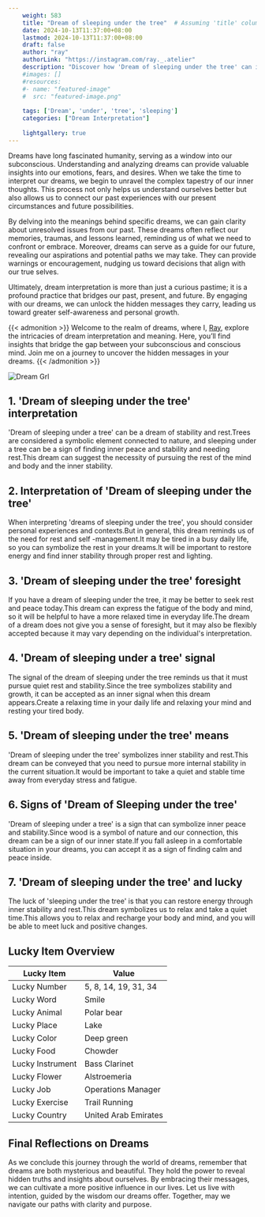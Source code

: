 ```yaml
---
    weight: 583
    title: "Dream of sleeping under the tree"  # Assuming 'title' column exists
    date: 2024-10-13T11:37:00+08:00
    lastmod: 2024-10-13T11:37:00+08:00
    draft: false
    author: "ray"
    authorLink: "https://instagram.com/ray._.atelier"
    description: "Discover how 'Dream of sleeping under the tree' can interpret your future and uncover its significant meanings in your life."
    #images: []
    #resources:
    #- name: "featured-image"
    #  src: "featured-image.png"
    
    tags: ['Dream', 'under', 'tree', 'sleeping']
    categories: ["Dream Interpretation"]
    
    lightgallery: true
---
```

    
Dreams have long fascinated humanity, serving as a window into our subconscious. Understanding and analyzing dreams can provide valuable insights into our emotions, fears, and desires. When we take the time to interpret our dreams, we begin to unravel the complex tapestry of our inner thoughts. This process not only helps us understand ourselves better but also allows us to connect our past experiences with our present circumstances and future possibilities.

By delving into the meanings behind specific dreams, we can gain clarity about unresolved issues from our past. These dreams often reflect our memories, traumas, and lessons learned, reminding us of what we need to confront or embrace. Moreover, dreams can serve as a guide for our future, revealing our aspirations and potential paths we may take. They can provide warnings or encouragement, nudging us toward decisions that align with our true selves.

Ultimately, dream interpretation is more than just a curious pastime; it is a profound practice that bridges our past, present, and future. By engaging with our dreams, we can unlock the hidden messages they carry, leading us toward greater self-awareness and personal growth.

{{< admonition >}}
Welcome to the realm of dreams, where I, [Ray](https://instagram.com/ray._.atelier), explore the intricacies of dream interpretation and meaning. Here, you’ll find insights that bridge the gap between your subconscious and conscious mind. Join me on a journey to uncover the hidden messages in your dreams.
{{< /admonition >}}

![Dream Grl](https://cdn.pixabay.com/photo/2017/11/02/03/35/gothic-2910057_1280.jpg "Dream Grl")

## 1. 'Dream of sleeping under the tree' interpretation
'Dream of sleeping under a tree' can be a dream of stability and rest.Trees are considered a symbolic element connected to nature, and sleeping under a tree can be a sign of finding inner peace and stability and needing rest.This dream can suggest the necessity of pursuing the rest of the mind and body and the inner stability.

## 2. Interpretation of 'Dream of sleeping under the tree'
When interpreting 'dreams of sleeping under the tree', you should consider personal experiences and contexts.But in general, this dream reminds us of the need for rest and self -management.It may be tired in a busy daily life, so you can symbolize the rest in your dreams.It will be important to restore energy and find inner stability through proper rest and lighting.

## 3. 'Dream of sleeping under the tree' foresight
If you have a dream of sleeping under the tree, it may be better to seek rest and peace today.This dream can express the fatigue of the body and mind, so it will be helpful to have a more relaxed time in everyday life.The dream of a dream does not give you a sense of foresight, but it may also be flexibly accepted because it may vary depending on the individual's interpretation.

## 4. 'Dream of sleeping under a tree' signal
The signal of the dream of sleeping under the tree reminds us that it must pursue quiet rest and stability.Since the tree symbolizes stability and growth, it can be accepted as an inner signal when this dream appears.Create a relaxing time in your daily life and relaxing your mind and resting your tired body.

## 5. 'Dream of sleeping under the tree' means
'Dream of sleeping under the tree' symbolizes inner stability and rest.This dream can be conveyed that you need to pursue more internal stability in the current situation.It would be important to take a quiet and stable time away from everyday stress and fatigue.

## 6. Signs of 'Dream of Sleeping under the tree'
'Dream of sleeping under a tree' is a sign that can symbolize inner peace and stability.Since wood is a symbol of nature and our connection, this dream can be a sign of our inner state.If you fall asleep in a comfortable situation in your dreams, you can accept it as a sign of finding calm and peace inside.

## 7. 'Dream of sleeping under the tree' and lucky
The luck of 'sleeping under the tree' is that you can restore energy through inner stability and rest.This dream symbolizes us to relax and take a quiet time.This allows you to relax and recharge your body and mind, and you will be able to meet luck and positive changes.

## Lucky Item Overview
| Lucky Item          | Value              |
|---------------|--------------------|
| Lucky Number        | 5, 8, 14, 19, 31, 34  |
| Lucky Word          | Smile |
| Lucky Animal        | Polar bear |
| Lucky Place         | Lake     |
| Lucky Color         | Deep green     |
| Lucky Food          | Chowder      |
| Lucky Instrument    | Bass Clarinet |
| Lucky Flower        | Alstroemeria    |
| Lucky Job           | Operations Manager       |
| Lucky Exercise      | Trail Running  |
| Lucky Country       | United Arab Emirates    |


##  Final Reflections on Dreams

As we conclude this journey through the world of dreams, remember that dreams are both mysterious and beautiful. They hold the power to reveal hidden truths and insights about ourselves. By embracing their messages, we can cultivate a more positive influence in our lives. Let us live with intention, guided by the wisdom our dreams offer. Together, may we navigate our paths with clarity and purpose.
